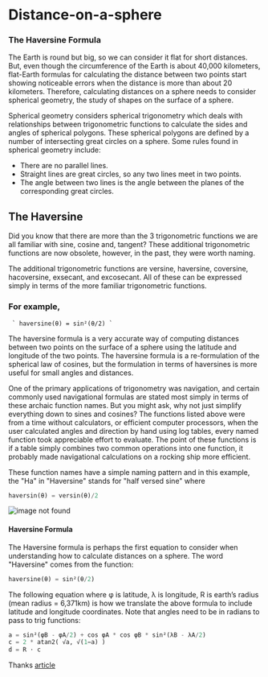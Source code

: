 # Distance-on-a-sphere
 ### The Haversine Formula
 
The Earth is round but big, so we can consider it flat for short distances. But, even though the circumference of the Earth is about 40,000 kilometers, flat-Earth formulas for calculating the distance between two points start showing noticeable errors when the distance is more than about 20 kilometers. Therefore, calculating distances on a sphere needs to consider spherical geometry, the study of shapes on the surface of a sphere. 

Spherical geometry considers spherical trigonometry which deals with relationships between trigonometric functions to calculate the sides and angles of spherical polygons. These spherical polygons are defined by a number of intersecting great circles on a sphere. Some rules found in spherical geometry include:

- There are no parallel lines.
- Straight lines are great circles, so any two lines meet in two points.
- The angle between two lines is the angle between the planes of the corresponding great circles.
## The Haversine
Did you know that there are more than the 3 trigonometric functions we are all familiar with sine, cosine and, tangent? These additional trigonometric functions are now obsolete, however, in the past, they were worth naming. 

The additional trigonometric functions are versine, haversine, coversine, hacoversine, exsecant, and excosecant. All of these can be expressed simply in terms of the more familiar trigonometric functions.
### For example, 
     ` haversine(θ) = sin²(θ/2) `

The haversine formula is a very accurate way of computing distances between two points on the surface of a sphere using the latitude and longitude of the two points. The haversine formula is a re-formulation of the spherical law of cosines, but the formulation in terms of haversines is more useful for small angles and distances.

One of the primary applications of trigonometry was navigation, and certain commonly used navigational formulas are stated most simply in terms of these archaic function names. But you might ask, why not just simplify everything down to sines and cosines? The functions listed above were from a time without calculators, or efficient computer processors, when the user calculated angles and direction by hand using log tables, every named function took appreciable effort to evaluate. The point of these functions is if a table simply combines two common operations into one function, it probably made navigational calculations on a rocking ship more efficient.

These function names have a simple naming pattern and in this example, the "Ha" in "Haversine" stands for "half versed sine" where 
   ```python
   haversin(θ) = versin(θ)/2
   ```

![image not found](https://raw.githubusercontent.com/savanmorya/Distance-on-a-sphere/master/3d%20dist.png)

#### Haversine Formula 
The Haversine formula is perhaps the first equation to consider when understanding how to calculate distances on a sphere. The word "Haversine" comes from the function:

```python
haversine(θ) = sin²(θ/2)
```

The following equation where φ is latitude, λ is longitude, R is earth’s radius (mean radius = 6,371km) is how we translate the above formula to include latitude and longitude coordinates. Note that angles need to be in radians to pass to trig functions:

```python 
a = sin²(φB - φA/2) + cos φA * cos φB * sin²(λB - λA/2)
c = 2 * atan2( √a, √(1−a) )
d = R ⋅ c
```


Thanks 
[article](https://community.esri.com/groups/coordinate-reference-systems/blog/2017/10/05/haversine-formula)

